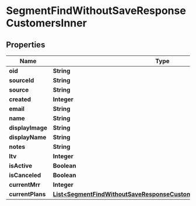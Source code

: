 

# SegmentFindWithoutSaveResponseCustomersInner


## Properties

| Name | Type | Description | Notes |
|------------ | ------------- | ------------- | -------------|
|**oid** | **String** |  |  [optional] |
|**sourceId** | **String** |  |  [optional] |
|**source** | **String** |  |  [optional] |
|**created** | **Integer** |  |  [optional] |
|**email** | **String** |  |  [optional] |
|**name** | **String** |  |  [optional] |
|**displayImage** | **String** |  |  [optional] |
|**displayName** | **String** |  |  [optional] |
|**notes** | **String** |  |  [optional] |
|**ltv** | **Integer** |  |  [optional] |
|**isActive** | **Boolean** |  |  [optional] |
|**isCanceled** | **Boolean** |  |  [optional] |
|**currentMrr** | **Integer** |  |  [optional] |
|**currentPlans** | [**List&lt;SegmentFindWithoutSaveResponseCustomersInnerCurrentPlansInner&gt;**](SegmentFindWithoutSaveResponseCustomersInnerCurrentPlansInner.md) |  |  [optional] |



